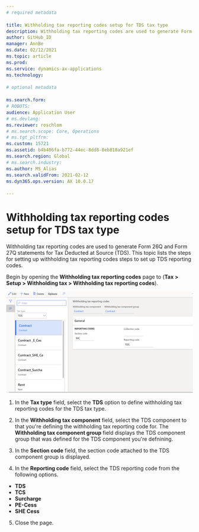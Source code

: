 ```yaml
---
# required metadata

title: Withholding tax reporting codes setup for TDS tax type
description: Withholding tax reporting codes are used to generate Form 26Q and Form 27Q statements for Tax Deducted at Source (TDS). This topic lists the steps for setting up withholding tax reporting codes steps to set up TDS reporting codes.
author: GitHub_ID
manager: AnnBe
ms.date: 02/12/2021
ms.topic: article
ms.prod: 
ms.service: dynamics-ax-applications
ms.technology: 

# optional metadata

ms.search.form: 
# ROBOTS: 
audience: Application User
# ms.devlang: 
ms.reviewer: roschlom
# ms.search.scope: Core, Operations
# ms.tgt_pltfrm: 
ms.custom: 15721
ms.assetid: b4b406fa-b772-44ec-8dd8-8eb818a921ef
ms.search.region: Global
# ms.search.industry: 
ms.author: MS_Alias
ms.search.validFrom: 2021-02-12
ms.dyn365.ops.version: AX 10.0.17

---
```


# Withholding tax reporting codes setup for TDS tax type

Withholding tax reporting codes are used to generate Form 26Q and Form 27Q statements for Tax Deducted at Source (TDS). This topic lists the steps for setting up withholding tax reporting codes steps to set up TDS reporting codes.

Begin by opening the **Withholding tax reporting codes** page to (**Tax > Setup > Withholding tax > Withholding tax reporting codes**).

[![Withholding tax reporting codes](./media/apac-ind-TDS-16.png)](./media/apac-ind-TDS-16.png)

1. In the **Tax type** field, select the **TDS** option to define withholding tax reporting codes for the TDS tax type.

2. In the **Withholding tax component** field, select the TDS component to that you're defining the withholding tax reporting code for. The **Withholding tax component group** field displays the TDS component group that was defined for the TDS component you're defnining.

3. In the **Section code** field, the section code attached to the TDS component group is displayed.

4. In the **Reporting code** field, select the TDS reporting code from the following options.

- **TDS**
- **TCS**
- **Surcharge**
- **PE-Cess**
- **SHE Cess**

5. Close the page.
